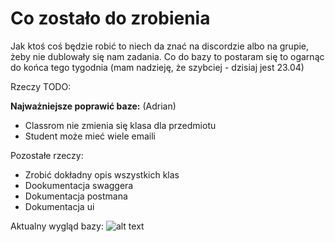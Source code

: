 # Co zostało do zrobienia

Jak ktoś coś będzie robić to niech da znać na discordzie albo na grupie, żeby nie dublowały się nam zadania. Co do bazy to postaram się to ogarnąc do końca tego tygodnia (mam nadzieję, że szybciej - dzisiaj jest 23.04)

Rzeczy TODO:

**Najważniejsze poprawić baze:** (Adrian)
* Classrom nie zmienia się klasa dla przedmiotu
* Student może mieć wiele emaili

Pozostałe rzeczy:
* Zrobić dokładny opis wszystkich klas
* Dookumentacja swaggera 
* Dokumentacja postmana
* Dokumentacja ui 


Aktualny wygląd bazy:
![alt text](https://viewer.diagrams.net/?tags=%7B%7D&highlight=0000FF&edit=_blank&layers=1&nav=1&title=ERD-koniec.drawio1(1).html#R7V1bl6JIEv419egck7uPdeve2ame6e2q7enelzmUUko1ioPYZc2vX9BML2SCoJIJRPTpc0owQSW%2BiC8zbnml305XHyN3PvkUjrzgSuuPVlf63ZWmafrASf6kZ943Z4ip9TdnxpE%2Foud2Jx79fzx6kg1b%2BiNvcTAwDsMg9ueHJ4fhbOYN44NzbhSFb4fDXsLg8FPn7tjjTjwO3YA%2F%2B6c%2Fiif0LOn3d2%2F8y%2FPHE%2FrRjknfeHaHP8ZRuJzRz5uFM2%2FzztRlt6FDFxN3FL7tndLvr%2FTbKAzjzavp6tYL0ufKntjmug85726%2FcuTN4jIXxNefVkH81R7E31%2F05R%2Bz%2F2r%2FfepRwS3id%2FYovFHyZOhhGMWTcBzO3OB%2Bd%2FZm%2FXO99K795Gg35iEM58lJkpx89eL4nYrZXcZhcmoSTwP67iJ2o%2Fg6FVtyYv3E6LkPfhDQ23qzERsxDNzFwh9uTtIh6W28lR9%2FY8OT19%2FT17%2BY9OhutffW3fv2tnH0%2Fm3%2FYO%2Bq9HB32fqIXfeSfOxtGITR%2BiHpL87QGw7XXzsKf3h77zw7pmGmV%2FDioRJbhMtoSB%2B2Mfrr4at50%2Fv99oP%2B23%2B%2BzZ59e97TDaoBbjT24oKBTO1Ske19BBX%2FRy%2BceslvSAZEXuDG%2Fs9DsLtUZ8bbcfTS5Lm773sD5qE%2Fixd7d%2F6cnkgGUP23bIpwqv09YpmHSDx2gT7oF17QI%2BdecPCFkheb3yi%2B2NEyF2%2FNFHsiGxHSy4p%2BaPZrZ%2B6zkTB3n%2BTFnvh2p9YKLVbuf497n29%2B%2FPNB%2F%2F6yCv8XL%2FuvX0lvYKrQ7lNV7MAq7HR%2B3zCQQ8NATcfOKlxYU%2FcV8Pb%2Bx59v7mv0%2BvH7m%2BX89cf0195XiqpL6x8HowyYDd08DY7k2I1qxiPpG0oBSZQAktEUo6wyNCWTbgixmgV3zTwNplV5S8vYec0opq3seF3TC8fr5Lzx7HeXYy3NOLyaDIxfBnv%2FbLuU0ThB15%2Ben7Sl4b3cTydfbq%2BDb7fjp4SAFan60VljucnnaRbjlBlpTaouVGDS10qqum7L0XWrf4hayz6R27LKY5nl5lqVJ7sZI2A5R%2Ba62fFW8czVsM4cTwqMxgnKLVw1Eirnn26wpJK%2F0qwgTmE7d2cHam%2F9vUxXuDcv4SzuLdaKe50MIM58tcYyez95NV7%2FvdeuHOdqcM%2FumHzDzU3p%2B1mzEnurOLu%2B3FcdquP7ekZPuYE%2FnqWmIlEkLzl%2F89OLYn%2FoBtf0jak%2FGq0N09vEj73HubvWrrfInXPGKv151CwRp0hJ08%2FwVoU6xew%2Fg%2FTbziXBpD3Zc0ZkVxX7Wndg1iuLWUMx1yhmtlbVMjbQMHi5G1Ll7qDc65e7YR8XuyZV7AMUuwSxDzKrDlOxtjOMCcSe%2FvxSYtcTsXMyJ3uy3twJmqy52a2lmNG1%2FIkbyvo8WWe9xiJZSzXn1NuA5rxWsZuZdecWBspU3EIVr0nWXDyHCIStSxW2jTouYcqWE8ZTpuK4PpOh7VmxK5%2B85a%2FP0LKfJ2s7K2syUCxsnZ%2BpkxbIQ7%2BQPDKuEYEnVOpcmsEDpjQ45VA9xzV07uE3OLElKxGF6W8y8wocSldHY402lWbdscZeZvquWxl8XihE2NsCnynMoDhGyF1gWJUi%2F9lPK5etdkIwUCg%2BgzONj%2FFy5NEP29fRxcSdpy9j9znYgp5qhp6CbZhoiuvPUhO4hvgwDAJ3vvDXwzdnJn4wenDfw2XMbsSOEnCvvNGXTS4wWSv820Nys8W%2BGtIvQ0RGN%2FLSidKDu4i3N2AWY23MWf5uerNxqpQ5%2Bp0e76lSArM%2BubmMJSYZh6IumKYQR2CKtWw4%2FBRbXJQUdDApLZL7l%2FQZ3kzCyP8nlTYzePtYWB%2B%2F%2BdPAnXn%2F8txR5tRNOBLZM2pJDzGTDhpF4fyJGaH0BFXg5LuZN8n%2F5MncpobTTL7rbXJMdsfJ%2F3R4lMhzlthI119Lzksg8ualMLmJ19yR3jTwXtj9I%2Frc09fPYRyHUw5Q%2FXoAVaigpQPPgvWtEFSX4HfhN%2BZdWJ9%2Fy0VV8vtj3w2%2BeMPYnY2DDQbWZQLuDgMCoAhFtxVXVo5Z6xEmj%2FMlWItvkkzOvJky8ZqlxXuGl4rebPeQK9%2FNDRIrO3PjRH2Tp7Sog4l4Zxhlol9HitHDuGYzNvXSDP3Z%2BGFzpZWBl9lSeK2ucq2HeVG4lbqdBLyJ3HBIfTz19dtDfQIfn1zqE%2Fn4lJoub%2BSz%2BzWL95zSsu067zHv2B5oPvjRIv7dnXpNJ7424gkc0QnzfZHpWs10ZT0HtTGdMLsYqa5Q%2F5DrCJ%2FV9OglWBgh2dWEKHhsx3u0ke1aznaikKVkuqvgKIdOd%2BXF23m6413hj8NJGAZPnjtFuqsBUeDoTucrtZHdWsZughoiueym861mkMwO1AvJrKfzZHaXfOAfLzd%2BlHxVZLPLQwocm7FcRWSz9rKZo5rNDD65F9nsQL2QzXoG77%2F%2BvM0MRSK7MJrAERnrwIRE1loi0wRlK5KXZXyK0gfVmZSN5TamcchtPZ1PQ7qfun7Q%2FETKVsIJHLmZfBT3Ni15e%2FGHyecWE1%2BG5LBwpAy0soUjTr8kNZFsNdHlCkcwzFpuxqOucmSrpu0pHTH5MCvWjhzXQZzymLxzeo%2BSmj%2FxaXAFCbqr07sJi6S1voWkJ3WZz6GwNA82omgkB0V86RvYdf4RARepYadZL%2BeH8x6i1hRNthNSXeY4sfUUNalDzmuSa7v6Qk95%2BYhZofq224R3XLro2N4%2BCt6xjYUjNWEJHNGxdQASXYeITn3liFWh%2BhY40201EJnO0jjUfIzcEVJdHWCCR3WizQWQ6lpOdcrLSKwKMWHoVFdevJ2nOj7me%2BcthpE%2Fj%2F1whoRXA6TgER4fHl5Pp%2FKzvTFZ6dRkpR7J9H%2FXy0bY6stWstCJXW7Coy5baaui7clWsngnNmYrHddBnPJYvB97TUfND9o2N0%2BpArzATX8YISP9NXa9X53%2BlDe7tXnPNti0paPy3aogsp%2FN%2B7YxaalOQMHjO%2FRvd4%2FvlOcs2bx7G%2FnuqAoi39m8g%2Ftx%2BfyafGfku1oABY%2FvRLuGI9%2B1m%2B%2FUpy7ZFbzm0OmuvHg7T3e8VxxTl%2BoCEzyqGyCztZ7ZlGcqsQ9DIsvTLySynsP7t%2B%2BK%2Btsgj52OJXA85vBO8E%2FeYuGOsX%2FSUbBV3%2F2GCZ0SkG2XJKD6Nt520EVdbmKjLiNpq6LtyUhyeBc1ZiQd10Gc6zi8j5rSUfN91M3NSaoAsC5PgIQdNoiJvZOa3ztpw4GNyEHKQRH2Tior4CI17DTj5fxw3k%2BNXZJrBFSXGU5sOzEq23TfdfUlnvIsJAeDsqWli0HZ7aMQbCURhbgHaR1Ygkd0fDkTEl3biU59%2BhGjWmS64%2BLFqO0WNXzU9ilEnqsBSeB4bsDHbJHnWs9zypORBhVCwcB5blBevJ3nOT7U%2B%2BTHAaYn1QEmeFTnILO1ntmU78Q9yE%2FWhk5kTmlpdp3Itpsb7jOZt4qRyGoAEzwiM5HI2k5k6nfiHuTnKkEnMrO0NLtOZAM%2BMov1IjVhCRyPkT7v116nKxXTW4bKsFykDKos47BcZHt8tIGtVRcBkT76nstNbNTVi%2BxUtD0FI6TPO5%2BxYqSEGuJ0h%2FR5D%2FQmgfau6VOe5laMVAEYwDkQX6WEJNis1f0JJKi8kS3p85naYItISkgYl%2Fy7Z8Gv%2Be%2Bn8yB891pQONlOTAGkvQqbJSPttYX2lFeSkD6ft420d1wLkfYIC8hgC3dZkILHeqTCxsnIem1hPfVlJYRUcKVDJz1SXsDdJz3eVb72d16PIm%2BRv5Mk0t4ZoOoy7YnbJ3AYu00lEYUFxbrtjPTmYEAQu80P1Gb6%2BrEEAikbjQrFh1Ha8lHaUgDIV5JGBFWFX6%2BlIdXT5aF1fkYg%2FNl8%2FHNrq5u%2FDC4TA704IsDROQYsy69h6%2BID5U3qKvSBasx683RhmDDJgA8Efkl44Pfl9DmZDDecC6QAAJztx6idetsvM8gm%2FHoVWiN1wPY7MG2%2FIBx266ZWNn6HZfpz5A%2FO9GPsqgG2X2qoSfz9KrgDO2D9SfcjQ%2BLfzTv80rn%2F0%2Fu8lcV%2FlwcAPPtvoLmXbu5lNvLKaX3eaetuALXuguKAxIwGfux7rYz6Xx4C8Ow77%2B27nvlTt2vV2KWgUkz6BnPBUDNtlJ2V1xekJ%2BiZkxKltwv5WnmYnvC%2BuY7H6QlQ%2FxwzOZy5hh6mzwMEOELX0GEnZQVXTAnKI%2FVM6kAcdgBSucW%2Fm3fYPc69Ibj1HGZdswfBp%2FKh%2BZdu%2FpUH67UK6XpdMP9APXoa79H76M1G0PK08sQPzvqzj0RjL9HYq4%2FO66TLxn3z2OAZd51fwv26uA78n8Bi8XnyB2fdtQob5qK5r83cK4%2FOaxWiPh2w%2F1qOPLpu%2FzU%2BqvO7OwVm%2FPOED87467yn7ynahNsLOeAKYKTeZuaYmuxe6X03SH1zdHTMyQjVb9SkuaF6nXfMdTxUrwP1zem8b44abOix%2BjxEwON0XNDJWNAd4QTlsXod1npOB7qe0wVNav1oEcNb1OUhABwBsO2YkABUEoDyaL1RIWevAwRgAA3oGHxAJ%2FWCwLP%2FeQAAZ%2F8t3hvw5LnDCTr1BKhg8mFOPb3sxL2%2B%2BhurQkMs0Px9nlPPymnE1BSnnsWv4zvu1NsAHx6FW%2FxSnRps6E69PETA4%2FQKjbJAc8J5a7ojnKDcqWdXWNp3YE23QT08QrD5pTtQp14eAsARgM0v85EApBOAcqeezSfsdJkANqgHSAB8Xg9Mp14eAODZf2yV3wD7r74qx4bVLd%2BG2i6fd%2F49%2BXEAzfpjr3zaOBobZiow9sprcpxOd8x0gObwOjyFP3g%2FvfzmiJ207XnSh2fb%2BejP4%2FL5NfnSxTb%2FCmC4PluCQ4ySJlrTarPRGJmREa13clrxNSVazzyDcKL1DtDgzIAPzlB7DT1an4cIcJQ%2BwGCNjPXbEU5QHq0fwArWDIAGawZ8sObOWwwjfx774azplCAHA%2FAoAOM1DaAA5fH6gWB3FNXLgnpJAGjAZiAI2LQlh1cOAuBRAO6j0gAKUB%2ByHwhKtLvNAUD3USF93gnYmu4sciAAjgRIP7%2BNLhr92oy%2B8tA96Xfa10NhDdHG8049sN6eXBQANPOYoaXAzDvqzXynU7QorCGaed5x98ld3bqpRY3foZl5zNViT4Jfy%2FPz%2B%2BQBp2KZxNOAamViRMMfXkbmAhhwKVWpuPyhG1zTN6aJNNeoepv4sfeYCD79zLfInV%2Ftp1ttsz82zEL0svKvtllxTxfkX1lS7S%2Frwbz3%2BL3R2GNJDgmHTcJxOHOD%2B93ZzIPajXkI12qYSuzVi%2BN3%2BvjcZRweytNb%2BfE3ZoCT19%2FT17%2BY9OhutffWHSPt5BlH79%2FYDdKDvavSw91l6yN23XqKcB1Fa22mOFmf%2B%2BAHwfaKERsxDNzFwh9uTtIhJIO2K01%2FcYbecMhBM3nn2TENc0fb6dMshkvy8MNlNPQKxMRa2sRsPpI3MM95HHmBG6eblOx%2FbK4dSZ6F%2B743gM58dnf%2BnJ7YM2Aki2ti7kOzxAVmBsqbr3BZ40M0zvjcptJ%2B8BeYK8oZq555IKLSqaL1dWsnpEJCCOhVw5k7q28UpbnJooTwKSMdzxal2Ae4kiB8JsjWajc%2FLFDzBut5qIC3siBYRyDDo3SMG5QnjW7j1WDCxRT6AKmBPaIsNTSfFiQhACANYPPXJtCA8sRRQviEwq7TAND2r4QIKoDjZfI8W7A%2BkIQBeESg5Swbi9kAoqNPZzNmarvLBoXrqwknGrK4FEef1vAe7kSwu3bXHX0aVBoX7KDdktVczU6%2BPEQAJHV08klZ3R3hBfVOPnZnOKs7DaqTT89x8kVhOG0%2BNUhCATwq0DWkggZQgXpHn84nhXScCvQc32v3qYBP%2B2hN6yhJGABIBNgppAlEoL5OnOjQmoVQ7ENkAt4veD%2BdB%2BG758GjAmwYwp6Eg5ZfgeVXXyyuD7pt5qE2BGE1BwfbeEDbwylX%2FPAMvIHNQFQYePVl4gbv7ev41N6A2iDE4P151zN%2F6gbgJvZ5EABo9%2FnuIFil3Lgq5W3a1tEy5dyE9dJ1ymfSCd91BPHUODxpZdGUFxWVhSYL0dR8NBG29%2FNxPOV51Kp1UeC6Hpgsb4Z1PWBNztktNr%2BBXrVDZdV2DEb2c5zibgzZ8VrxcFM%2FbziR0evBsFXqJDlFJ%2FvwdJJt%2FlVCJXPinbJMvKgXtRXQZcDsAGjW38twnfkfzuLeYg2V62QAcear9dNj7yevxuu%2F99qV41wN7tkdk6%2B4uSl9Pwvk5vVHcsoudIpXNNn96Ygg0VBueyRDlHCKcr%2Bw3I2s3AVZRXLlbvKOZ5R7%2FXIXuDQky51PNkW5X1zuJDvhFOSOSJY773QE1JeQ492%2BcnnwmX5Ma9LfX0oP9UQPOSUke8q3uRM05eN77wk6u1UNLZwp7c6747JKe7B42y3N9tdvpAXrN1Z5f3z9lhfLqLcxpWEcYt2wjnhCMuN1u1843tTOG6%2FZMnwhJp8dA0m9mu8bub3%2F8eeb%2Bxq9fvz%2BZjl%2F%2FTH9tfd1twPGceUycwpEJTlHbI0ja5aMyQGvbd0Wssi6ePcFM2NyeqJFkLjRqlUbIdvYaLVc4o0IIqVAUaRJuYk46vsx2C1tvHpJGUFtxGrzhTbtybkv06JBAkjgpe7Y2MqnfA6nPCpR38LBbmeDvkuKCGqnH5uPprZ6n08JmABIHNjrp4nEob7hA%2Fs0wMQBtReQw4dnnzx3OEHiyMUEPOJweHckEod64mhAgwinna2CLigjJ0dG3WcO3nF5P3X9lhaVSUAEQN5Qk4VwYvr3%2BRkFFK67kGcWzwpKNMoWkOk5O%2BpKing6Sit%2BZFQXtDyift4uqrmTaVnw4vvYSIBXTRbl5JwOtYlNGo%2BVojQN2ZlNg0wKbXFeU3a05cjIOxrwjhpM4iw7WyvOGrH7hwLtKc%2BgHuRnzqOwLyxsQT8WycIWuVhQ2BfJB8sKW9BdTbKw%2BQg%2B4NoIUxAAkZstP%2BAD51ijVHuNkvqaxAEfEAWshwbh5aHJlIfW56e3gORhZdo6EPXywBmotEmJSNpSraHWb19RCywXnNBbQl3sRz1wWv%2FckpaTvCpmhmP0I61tDoc7Mqq5NMLTDk7%2FLm7xMrM%2Fp75VWHIYhakUdihJfuPkUzjy0hH%2FBw%3D%3D)
